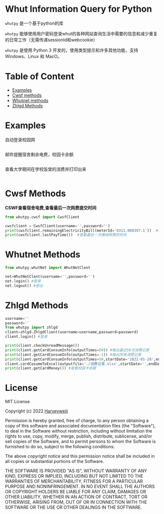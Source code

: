Whut Information Query for Python
=======

`whutpy` 是一个基于python的库

`whutpy` 能够使用用户密码登录whut的各种网站查询生活中需要的信息和减少重复的日常工作（无需传递sessionId和webcookie）

`whutpy` 是使用 Python 3 开发的，使用类型提示和许多其他功能，支持 Windows、Linux 和 MacO。


Table of Content
================
* [Examples](https://github.com/Harveyweiii/whutpy#examples)
* [Cwsf methods](https://github.com/Harveyweiii/whutpy#Cwsf-Methods)
* [Whutnet methods](https://github.com/Harveyweiii/whutpy#Whutnet-Methods)
* [Zhlgd Methods](https://github.com/Harveyweiii/whutpy#Zhlgd-Methods)

Examples
========

自动登录校园网

```python

```

邮件提醒宿舍剩余电费，校园卡余额

```python

```

查看大学期间在学校饭堂的消费并打印出来

```

```

Cwsf Methods
===================
**CSWF查看宿舍电费,查看最后一次网费提交时间**

```python
from whutpy.cwsf import CwsfClient    

cwsfclient = CwsfClient(username='',password='')
print(cwsfclient.remainingElectricityBill(meterId='0311.000397.1'))  #查看寝室剩余电费 例子：此id为东院东1一楼101
print(cwsfclient.lastPayTime())  #查看最后一次缴纳网费的时间
```


Whutnet Methods
===================
```python
from whutpy.whutNet import WhutNetClent    

net=WhutNetClent(username='',password='')
net.login() #登录
net.logout() #登出
```
Zhlgd Methods
===================
```python
username=''
password=''
from whutpy import zhlgd
client=zhlgd.ZhlgdClient(username=username,password=password)
client.login() #登录

print(client.checkUnreadMessage())
print(client.getCardConsumInfo(outputTimes=50)) #输出最近50次消费记录
print(client.getCardConsumInfo(outputTimes=-1)) #输出所有消费记录
print(client.getCardConsumInfo(outputTimes=50,startDate='2022-01-20',endDate='2022-09-01'))  # 输出最近50次消费记录
client.cardCosumeToExcel(outputfile='./消费记录.xlsx',startDate='',endDate='',outputTimes=10) #消费记录输出到excel
print(client.getCardMoney()) #查看校园卡余额
```

License
=======

MIT License

Copyright (c) 2022 [Harveyweiii](harvey_wei@foxmail.com)

Permission is hereby granted, free of charge, to any person obtaining a copy
of this software and associated documentation files (the "Software"), to deal
in the Software without restriction, including without limitation the rights
to use, copy, modify, merge, publish, distribute, sublicense, and/or sell
copies of the Software, and to permit persons to whom the Software is
furnished to do so, subject to the following conditions:

The above copyright notice and this permission notice shall be included in all
copies or substantial portions of the Software.

THE SOFTWARE IS PROVIDED "AS IS", WITHOUT WARRANTY OF ANY KIND, EXPRESS OR
IMPLIED, INCLUDING BUT NOT LIMITED TO THE WARRANTIES OF MERCHANTABILITY,
FITNESS FOR A PARTICULAR PURPOSE AND NONINFRINGEMENT. IN NO EVENT SHALL THE
AUTHORS OR COPYRIGHT HOLDERS BE LIABLE FOR ANY CLAIM, DAMAGES OR OTHER
LIABILITY, WHETHER IN AN ACTION OF CONTRACT, TORT OR OTHERWISE, ARISING FROM,
OUT OF OR IN CONNECTION WITH THE SOFTWARE OR THE USE OR OTHER DEALINGS IN THE
SOFTWARE.